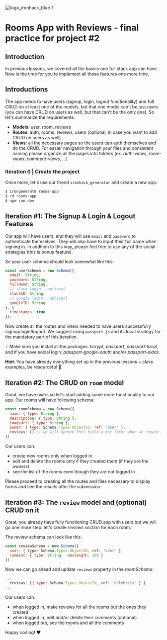 ![logo_ironhack_blue 7](https://user-images.githubusercontent.com/23629340/40541063-a07a0a8a-601a-11e8-91b5-2f13e4e6b441.png)

# Rooms App with Reviews - final practice for project #2

## Introduction

In previous lessons, we covered all the basics one full stack app can have. Now is the time for you to implement all these features one more time.

<!-- ## Requirements -->

<!-- - Fork this repo
- Clone this repo -->

<!-- ## Submission
- Upon completion, run the following commands:

```bash
git add .
git commit -m "done"
git push origin master
```
- Create Pull Request so your TAs can check up your work. -->

## Introductions

The app needs to have users (signup, login, logout functionality) and full CRUD on at least one of the models, but that one model can't be just users (you can have CRUD on users as well, but that can't be the only one). So let's summarize the requirements:
- **Models**: user, room, reviews
- **Routes**: auth, rooms, reviews, users (optional, in case you want to add CRUD on users as well)
- **Views**: all the necessary pages so the users can auth themselves and do the CRUD. For easier navigation through your files and consistent naming please organize all the pages into folders (ex. *auth-views*, *room-views*, *comment-views*, ...)

### Iteration 0 | Create the project

Once more, let's use our friend `ironhack_generator` and create a new app.

```bash
$ irongenerate rooms-app
$ cd rooms-app
$ npm run dev
```

## Iteration #1: The Signup & Login & Logout Features

Our app will have users, and they will use `email` and `password` to authenticate themselves. They will also have to input their full name when signing in. In addition to this way, please feel free to use any  of the social strategies (this is bonus feature).

So your user schema should look somewhat like this:
```js
const userSchema = new Schema({
  email: String,
  password: String,
  fullName: String,
  // slack login - optional
  slackID: String,
  // google login - optional
  googleID: String
}, {
  timestamps: true
});
```

Now create all the routes and views needed to have users successfully signup/login/logout. We suggest using `passport.js` and its local strategy for the mandatory part of this iteration.

💡 Make sure you install all the packages: *bcrypt*, *passport*, *passport-local*, and if you have social login: *passport-google-oauth* and/or *passport-slack*.

**Hint**: You have already everything set up in the previous lessons + class examples, be resourceful 🥳.

## Iteration #2: The CRUD on `room` model

Great, we have users so let's start adding some more functionality to our app.
Our rooms will have following schema: 
```js
const roomSchema = new Schema({
  name: { type: String },
  description: { type: String },
  imageUrl: { type: String },
  owner: { type: Schema.Types.ObjectId, ref: 'User' },
  reviews: [] // we will update this field a bit later when we create review model
})
```
Our users can:
- create new rooms only when logged in
- edit and delete the rooms only if they created them (if they are the owners)
- see the list of the rooms even though they are not logged in

Please proceed to creating all the routes and files necessary to display forms and see the results after the submission. 

## Iteration #3: The `review` model and (optional) CRUD on it

Great, you already have fully functioning CRUD app with users but we will go one more step: let's create *reviews section* for each room. 

The review schema can look like this:
```js
const reviewSchema = new Schema({
  user: { type: Schema.Types.ObjectId, ref: 'User' },
  comment: { type: String,  maxlength: 200 }
})
```
Now we can go ahead and update `reviews` property in the *roomSchema*:
```js
...
  reviews: [{ type: Schema.Types.ObjectId, ref: 'Celebrity' } ]
...
```
Our users can:
- when logged in, make reviews for all the rooms  but the ones they created
- when logged in, edit and/or delete their comments (optional)
- when logged out, see the rooms and all the comments


Happy coding! :heart:
